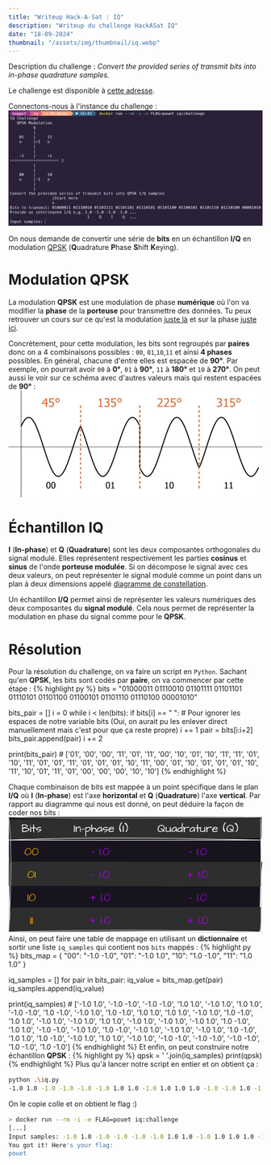 ```yaml
---
title: "Writeup Hack-A-Sat : IQ"
description: "Writeup du challenge HackASat IQ"
date: "18-09-2024"
thumbnail: "/assets/img/thumbnail/iq.webp"
---
```

Description du challenge : *Convert the provided series of transmit bits into in-phase quadrature samples.*

Le challenge est disponible à [cette adresse](https://github.com/cromulencellc/hackasat-qualifier-2021/tree/main/iq).

Connectons-nous à l'instance du challenge : 
![HackASat IQ challenge](../../../assets/img/pages/space/hackasat/iq/iq1.png)

On nous demande de convertir une série de **bits** en un échantillon **I/Q** en modulation [QPSK](https://fr.wikipedia.org/wiki/Phase-shift_keying) (**Q**uadrature **P**hase **S**hift **K**eying). 

# Modulation QPSK
La modulation **QPSK** est une modulation de phase **numérique** où l'on va modifier la **phase** de la **porteuse** pour transmettre des données. Tu peux retrouver un cours sur ce qu'est la modulation [juste là](../../Radio/Basics/am.html) et sur la phase [juste ici](../../Radio/Basics/phase.html).

Concrètement, pour cette modulation, les bits sont regroupés par **paires** donc on a 4 combinaisons possibles : `00`, `01`,`10`,`11` et ainsi **4 phases** possibles. En général, chacune d'entre elles est espacée de **90°**. Par exemple,  on pourrait avoir `00` à **0°**, `01` à **90°**, `11` à **180°** et `10` à **270°**.
On peut aussi le voir sur ce schéma avec d'autres valeurs mais qui restent espacées de **90°** :
![QPSK Schema](../../../assets/img/pages/space/hackasat/iq/iq3.png)

# Échantillon IQ
**I** (**In-phase**) et **Q** (**Quadrature**) sont les deux composantes orthogonales du signal modulé. Elles représentent respectivement les parties **cosinus** et **sinus** de l'onde **porteuse modulée**.
Si on décompose le signal avec ces deux valeurs, on peut représenter le signal modulé comme un point dans un plan à deux dimensions appelé [diagramme de constellation](https://fr.wikipedia.org/wiki/Diagramme_de_constellation).

Un échantillon **I/Q** permet ainsi de représenter les valeurs numériques des deux composantes du **signal modulé**. Cela nous permet de représenter la modulation en phase du signal comme pour le **QPSK**. 

# Résolution
Pour la résolution du challenge, on va faire un script en `Python`. Sachant qu'en **QPSK**, les bits sont codés par **paire**, on va commencer par cette étape : 
{% highlight py %}
bits = "01000011 01110010 01101111 01101101 01110101 01101100 01100101 01101110 01110100 00001010"

bits_pair = []
i = 0
while i < len(bits):
    if bits[i] == " ": # Pour ignorer les espaces de notre variable bits (Oui, on aurait pu les enlever direct manuellement mais c'est pour que ça reste propre)
        i += 1
    pair = bits[i:i+2]
    bits_pair.append(pair)
    i += 2

print(bits_pair) # ['01', '00', '00', '11', '01', '11', '00', '10', '01', '10', '11', '11', '01', '10', '11', '01', '01', '11', '01', '01', '01', '10', '11', '00', '01', '10', '01', '01', '01', '10', '11', '10', '01', '11', '01', '00', '00', '00', '10', '10']
{% endhighlight %}

Chaque combinaison de bits est mappée à un point spécifique dans le plan **I/Q** où **I** (**In-phase**) est l'axe **horizontal** et **Q** (**Quadrature**) l'axe **vertical**.
Par rapport au diagramme qui nous est donné, on peut déduire la façon de coder nos bits : 
![HackASat IQ challenge](../../../assets/img/pages/space/hackasat/iq/iq2.svg)
Ainsi, on peut faire une table de mappage en utilisant un **dictionnaire** et sortir une liste `iq_samples` qui contient nos `bits` mappés : 
{% highlight py %}
bits_map = {
    "00": "-1.0 -1.0",
    "01": "-1.0 1.0",
    "10": "1.0 -1.0",
    "11": "1.0 1.0"
}

iq_samples = []
for pair in bits_pair:
    iq_value = bits_map.get(pair)
    iq_samples.append(iq_value)

print(iq_samples) # ['-1.0 1.0', '-1.0 -1.0', '-1.0 -1.0', '1.0 1.0', '-1.0 1.0', '1.0 1.0', '-1.0 -1.0', '1.0 -1.0', '-1.0 1.0', '1.0 -1.0', '1.0 1.0', '1.0 1.0', '-1.0 1.0', '1.0 -1.0', '1.0 1.0', '-1.0 1.0', '-1.0 1.0', '1.0 1.0', '-1.0 1.0', '-1.0 1.0', '-1.0 1.0', '1.0 -1.0', '1.0 1.0', '-1.0 -1.0', '-1.0 1.0', '1.0 -1.0', '-1.0 1.0', '-1.0 1.0', '-1.0 1.0', '1.0 -1.0', '1.0 1.0', '1.0 -1.0', '-1.0 1.0', '1.0 1.0', '-1.0 1.0', '-1.0 -1.0', '-1.0 -1.0', '-1.0 -1.0', '1.0 -1.0', '1.0 -1.0']
{% endhighlight %}
Et enfin, on peut construire notre échantillon **QPSK** :
{% highlight py %}
qpsk = ' '.join(iq_samples)
print(qpsk)
{% endhighlight %}
Plus qu'à lancer notre script en entier et on obtient ça : 
``` bash
python .\iq.py
-1.0 1.0 -1.0 -1.0 -1.0 -1.0 1.0 1.0 -1.0 1.0 1.0 1.0 -1.0 -1.0 1.0 -1.0 -1.0 1.0 1.0 -1.0 1.0 1.0 1.0 1.0 -1.0 1.0 1.0 -1.0 1.0 1.0 -1.0 1.0 -1.0 1.0 1.0 1.0 -1.0 1.0 -1.0 1.0 -1.0 1.0 1.0 -1.0 1.0 1.0 -1.0 -1.0 -1.0 1.0 1.0 -1.0 -1.0 1.0 -1.0 1.0 -1.0 1.0 1.0 -1.0 1.0 1.0 1.0 -1.0 -1.0 1.0 1.0 1.0 -1.0 1.0 -1.0 -1.0 -1.0 -1.0 -1.0 -1.0 1.0 -1.0 1.0 -1.0
```
On le copie colle et on obtient le flag :) 
```bash
> docker run --rm -i -e FLAG=pouet iq:challenge
[...]
Input samples: -1.0 1.0 -1.0 -1.0 -1.0 -1.0 1.0 1.0 -1.0 1.0 1.0 1.0 -1.0 -1.0 1.0 -1.0 -1.0 1.0 1.0 -1.0 1.0 1.0 1.0 1.0 -1.0 1.0 1.0 -1.0 1.0 1.0 -1.0 1.0 -1.0 1.0 1.0 1.0 -1.0 1.0 -1.0 1.0 -1.0 1.0 1.0 -1.0 1.0 1.0 -1.0 -1.0 -1.0 1.0 1.0 -1.0 -1.0 1.0 -1.0 1.0 -1.0 1.0 1.0 -1.0 1.0 1.0 1.0 -1.0 -1.0 1.0 1.0 1.0 -1.0 1.0 -1.0 -1.0 -1.0 -1.0 -1.0 -1.0 1.0 -1.0 1.0 -1.0
You got it! Here's your flag:
pouet
```